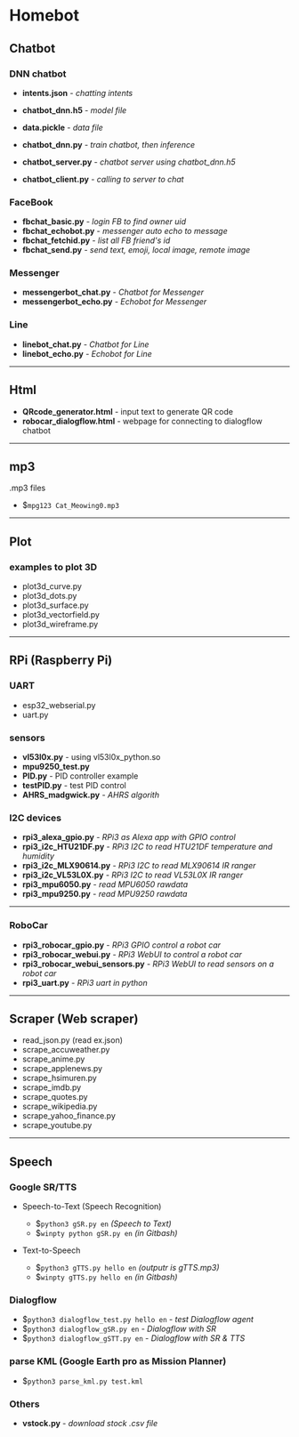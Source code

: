 # Homebot 

## Chatbot

### DNN chatbot
* **intents.json** - *chatting intents*
* **chatbot_dnn.h5** - *model file*
* **data.pickle** - *data file*
* **chatbot_dnn.py** - *train chatbot, then inference*

* **chatbot_server.py** - *chatbot server using chatbot_dnn.h5*
* **chatbot_client.py** - *calling to server to chat*

### FaceBook
* **fbchat_basic.py** - *login FB to find owner uid* <br />
* **fbchat_echobot.py** - *messenger auto echo to message* <br />
* **fbchat_fetchid.py** - *list all FB friend's id* <br />
* **fbchat_send.py** - *send text, emoji, local image, remote image* <br />

### Messenger
* **messengerbot_chat.py** - *Chatbot for Messenger* <br />
* **messengerbot_echo.py** - *Echobot for Messenger* <br />

### Line
* **linebot_chat.py** - *Chatbot for Line* <br />
* **linebot_echo.py** - *Echobot for Line* <br />

---
## Html
* **QRcode_generator.html** - input text to generate QR code
* **robocar_dialogflow.html** - webpage for connecting to dialogflow chatbot

---
## mp3 
.mp3 files<br>
* $`mpg123 Cat_Meowing0.mp3`<br>

---
## Plot

### examples to plot 3D
* plot3d_curve.py
* plot3d_dots.py
* plot3d_surface.py
* plot3d_vectorfield.py
* plot3d_wireframe.py

---
## RPi (Raspberry Pi)

### UART
* esp32_webserial.py
* uart.py

### sensors
* **vl53l0x.py** - using vl53l0x_python.so
* **mpu9250_test.py**
* **PID.py** - PID controller example
* **testPID.py** - test PID control
* **AHRS_madgwick.py** - *AHRS algorith*

### I2C devices
* **rpi3_alexa_gpio.py** - *RPi3 as Alexa app with GPIO control*
* **rpi3_i2c_HTU21DF.py** - *RPi3 I2C to read HTU21DF temperature and humidity*
* **rpi3_i2c_MLX90614.py** - *RPi3 I2C to read MLX90614 IR ranger*
* **rpi3_i2c_VL53L0X.py**  - *RPi3 I2C to read VL53L0X IR ranger*
* **rpi3_mpu6050.py**  - *read MPU6050 rawdata*
* **rpi3_mpu9250.py**  - *read MPU9250 rawdata*

---
### RoboCar
* **rpi3_robocar_gpio.py**  - *RPi3 GPIO control a robot car* <br>
* **rpi3_robocar_webui.py** - *RPi3 WebUI to control a robot car* <br>
* **rpi3_robocar_webui_sensors.py** - *RPi3 WebUI to read sensors on a robot car* <br>
* **rpi3_uart.py**          - *RPi3 uart in python*<br>

---
## Scraper (Web scraper)
* read_json.py (read ex.json)
* scrape_accuweather.py
* scrape_anime.py
* scrape_applenews.py
* scrape_hsimuren.py
* scrape_imdb.py
* scrape_quotes.py
* scrape_wikipedia.py
* scrape_yahoo_finance.py
* scrape_youtube.py

---
## Speech 

### Google SR/TTS
* Speech-to-Text (Speech Recognition)
  - $`python3 gSR.py en`        *(Speech to Text)*<br>
  - $`winpty python gSR.py en`  *(in Gitbash)*<br>
  
* Text-to-Speech
  - $`python3 gTTS.py hello en` *(outputr is gTTS.mp3)*<br>
  - $`winpty gTTS.py hello en` *(in Gitbash)*<br>
  
### Dialogflow
* $`python3 dialogflow_test.py hello en` - *test Dialogflow agent*<br>
* $`python3 dialogflow_gSR.py en` - *Dialogflow with SR*<br>
* $`python3 dialogflow_gSTT.py en` - *Dialogflow with SR & TTS*<br>

### parse KML (Google Earth pro as Mission Planner)
* $`python3 parse_kml.py test.kml`<br>

### Others
* **vstock.py** - *download stock .csv file*
